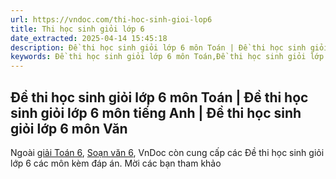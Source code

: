 ```yaml
---
url: https://vndoc.com/thi-hoc-sinh-gioi-lop6
title: Thi học sinh giỏi lớp 6
date_extracted: 2025-04-14 15:45:18
description: Đề thi học sinh giỏi lớp 6 môn Toán | Đề thi học sinh giỏi lớp 6 môn tiếng Anh | Đề thi học sinh giỏi lớp 6 môn Văn
keywords: Đề thi học sinh giỏi lớp 6 môn Toán,Đề thi học sinh giỏi lớp 6 môn tiếng Anh,Đề thi học sinh giỏi lớp 6 môn Văn
---
```


## Đề thi học sinh giỏi lớp 6 môn Toán | Đề thi học sinh giỏi lớp 6 môn tiếng Anh | Đề thi học sinh giỏi lớp 6 môn Văn
Ngoài [giải Toán 6](<https://vndoc.com/mon-toan-lop6>), [Soạn văn 6](<https://vndoc.com/mon-ngu-van-lop6>), VnDoc còn cung cấp các Đề thi học sinh giỏi lớp 6 các môn kèm đáp án. Mời các bạn tham khảo
